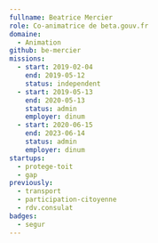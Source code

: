 ```yaml
---
fullname: Beatrice Mercier
role: Co-animatrice de beta.gouv.fr
domaine:
  - Animation
github: be-mercier
missions:
  - start: 2019-02-04
    end: 2019-05-12
    status: independent
  - start: 2019-05-13
    end: 2020-05-13
    status: admin
    employer: dinum
  - start: 2020-06-15
    end: 2023-06-14
    status: admin
    employer: dinum
startups:
  - protege-toit
  - gap
previously:
  - transport
  - participation-citoyenne
  - rdv.consulat
badges:
  - segur
---
```

